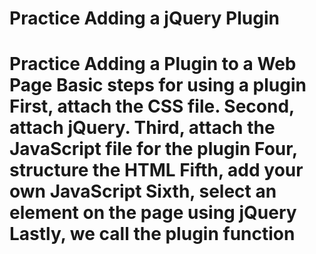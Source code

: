 # Practice Adding a jQuery Plugin
 # Practice Adding a Plugin to a Web Page  Basic steps for using a plugin   First, attach the CSS file.   Second, attach jQuery.   Third, attach the JavaScript file for the plugin   Four, structure the HTML   Fifth, add your own JavaScript   Sixth, select an element on the page using jQuery   Lastly, we call the plugin function
